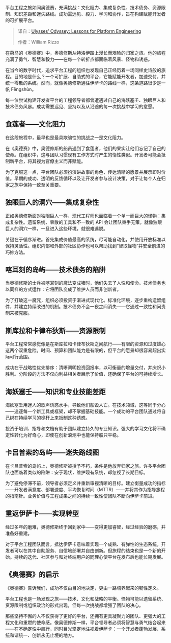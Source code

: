 
<!--
title: 平台工程的史诗征途：奥德赛的智慧启示
cover: https://cdn.thenewstack.io/media/2025/10/ba24e735-odyssey1.jpg
summary: 平台工程之旅如同奥德赛，充满挑战：文化阻力、集成复杂性、技术债务、资源限制、知识差距和迷失路线。成功需远见、毅力、学习和协作，旨在构建赋能开发者的可扩展平台。
-->

平台工程之旅如同奥德赛，充满挑战：文化阻力、集成复杂性、技术债务、资源限制、知识差距和迷失路线。成功需远见、毅力、学习和协作，旨在构建赋能开发者的可扩展平台。

> 译自：[Ulysses’ Odyssey: Lessons for Platform Engineering](https://thenewstack.io/ulysses-odyssey-lessons-for-platform-engineering/)
> 
> 作者：William Rizzo

在荷马的《奥德赛》中，奥德修斯从特洛伊踏上漫长而艰险的归家之旅。他的旅程充满了勇气、智慧和毅力——在每一个转折点都面临着风暴、怪物和诱惑。

在当今的数字时代，追求平台工程的组织也发现自己正经历着一场同样史诗般的旅程。目的地是什么？一个可扩展、自助式的平台，它能赋能开发者，加速交付，并统一零散的系统。然而，就像奥德修斯通往伊萨卡的路线一样，这条道路很少是一帆 Fēngshùn。

每一位尝试构建开发者平台的工程领导者都曾遭遇过自己的海妖塞壬、独眼巨人和技术债务风暴。成功需要远见、坚持以及从沿途的每一次挑战中学习的意愿。

## **食莲者——文化阻力**

在这段旅程中，最早也是最具欺骗性的挑战之一是文化阻力。

在《奥德赛》中，奥德修斯的船员遇到了食莲者，他们的果实让他们忘记了自己的使命。在组织中，这与团队习惯现有工作方式时产生的惰性类似。开发者可能会抵制新平台，将其视为官僚主义而非赋能。

为了克服这一点，平台团队必须扮演讲故事的角色，传达清晰的愿景并展示即时价值。早期的成功、透明的反馈循环以及让开发者参与设计决策，对于让每个人在归家之旅中保持一致至关重要。

## **独眼巨人的洞穴——集成复杂性**

正如奥德修斯面对独眼巨人一样，现代工程师也面临着一个单一而巨大的怪物：集成复杂性。遗留系统、零散的工具和不一致的 API 会让团队束手无策。就像独眼巨人的洞穴一样，一旦进入这些环境，就很难逃脱。

关键在于循序渐进。首先集成价值最高的系统，尽可能自动化，并使用开放标准以保持灵活性。组织内部和外部的社区协作也可以帮助找到“智取怪物”并安全前进的巧妙方法。

## **喀耳刻的岛屿——技术债务的陷阱**

当奥德修斯的士兵被喀耳刻的魔法变成猪时，他们失去了人性和使命。技术债务也以同样的方式运作：它将团队变成了维护人员而非创新者。

为了打破这一魔咒，组织必须投资于渐进式现代化。标准化环境，逐步重构遗留组件，并建立持续改进的机制。技术债务不会一夜之间消失——它通过一致性和问责制来被克服。

## **斯库拉和卡律布狄斯——资源限制**

平台工程常常感觉像是在斯库拉和卡律布狄斯之间航行——有限的资源和过度雄心这两个双重危险。时间、预算和团队能力是有限的，但平台的愿景却很容易超出实际可行范围。

成功在于战略性优先排序：清晰阐明投资回报率，以可衡量的增量交付，并庆祝小胜利。分阶段的方法不仅向利益相关者展示了价值，还确保了平台的可持续增长。

## **海妖塞壬——知识和专业技能差距**

海妖塞壬用迷人的歌声诱惑水手，导致他们船毁人亡。在技术领域，这等同于分心——追逐每一个新工具或框架，却不掌握基础技能。一个成功的平台团队通过将自己绑在持续学习的桅杆上来抵制这种诱惑。

投资于培训、指导和文档有助于团队建立持久的专业知识。强大的学习文化将不确定性转化为好奇心，即使在创新浪潮中也能保持船只平稳。

## **卡吕普索的岛屿——迷失路线图**

在卡吕普索的岛屿上，奥德修斯被授予不朽，条件是他放弃归家之旅。许多平台团队也面临着类似的陷阱：安于现状，维护现有系统，却忽视了长期目标。

为了避免停滞不前，领导者必须定义并重新审视清晰的目标。建立衡量成功的指标——开发者满意度、部署速度、平均恢复时间（MTTR）——并将其作为指导旅程的指南针。业务价值与工程成果之间的持续一致性使团队不断向伊萨卡前进。

## **重返伊萨卡——实现转型**

经过多年的磨难，奥德修斯终于回到家中——变得更加睿智，经过经验的磨砺，并准备好重建。

对于平台工程团队而言，抵达伊萨卡意味着实现一个成熟、有弹性的生态系统，开发者可以在其中自助服务、自信地部署并自由创新。但旅程的结束也是一个新的开始。持续的迭代、社区参与和对终端用户的同理心使平台在发布后也能长期发展。

## **《奥德赛》的启示**

《奥德赛》告诉我们，成功不仅由目的地决定，更由一路培养起来的韧性定义。

平台工程也是一场发现之旅——技术、文化和战略的平衡。怪物可能以遗留系统、资源限制或组织政治的形式出现，但每一次挑战都增强了团队的决心。

那些坚持不懈的人不仅获得了更好的平台，还拥有更具凝聚力的团队、更强大的工程文化和重燃的使命感。像奥德修斯一样，平台领导者必须将智慧与勇气结合起来——在不确定性中航行，同时目光坚定地注视着伊萨卡：一个开发者蓬勃发展、系统和谐统一、创新永无止境的地方。